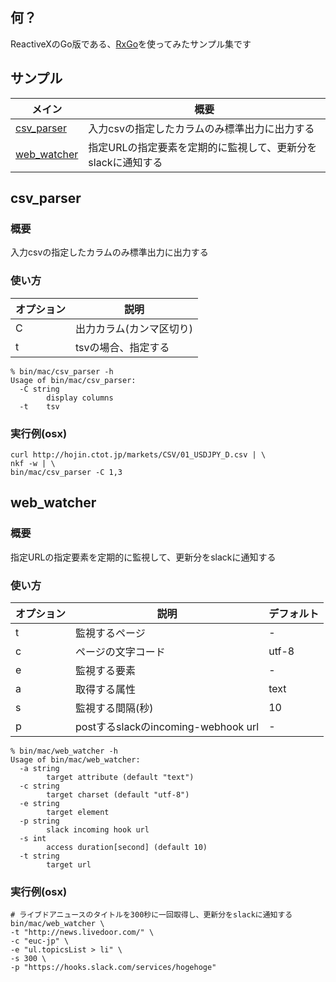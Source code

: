 ## 何？

ReactiveXのGo版である、[RxGo](https://github.com/ReactiveX/RxGo)を使ってみたサンプル集です

## サンプル

| メイン| 概要 |
|---|---|
| [csv_parser](./#csv_parser) | 入力csvの指定したカラムのみ標準出力に出力する |
| [web_watcher](./#web_watcher) | 指定URLの指定要素を定期的に監視して、更新分をslackに通知する |

## csv_parser
### 概要
入力csvの指定したカラムのみ標準出力に出力する

### 使い方
| オプション | 説明 |
|---|---|
| C | 出力カラム(カンマ区切り) |
| t | tsvの場合、指定する |
```shell
% bin/mac/csv_parser -h
Usage of bin/mac/csv_parser:
  -C string
        display columns
  -t    tsv
```

### 実行例(osx)
```shell
curl http://hojin.ctot.jp/markets/CSV/01_USDJPY_D.csv | \
nkf -w | \
bin/mac/csv_parser -C 1,3
```

## web_watcher
### 概要
指定URLの指定要素を定期的に監視して、更新分をslackに通知する

### 使い方
| オプション | 説明 | デフォルト |
|---|---|---|
| t | 監視するページ | - |
| c | ページの文字コード | utf-8 |
| e | 監視する要素 | - |
| a | 取得する属性 | text |
| s | 監視する間隔(秒) | 10 |
| p | postするslackのincoming-webhook url | - |

```shell
% bin/mac/web_watcher -h
Usage of bin/mac/web_watcher:
  -a string
        target attribute (default "text")
  -c string
        target charset (default "utf-8")
  -e string
        target element
  -p string
        slack incoming hook url
  -s int
        access duration[second] (default 10)
  -t string
        target url
```

### 実行例(osx)
```shell
# ライブドアニュースのタイトルを300秒に一回取得し、更新分をslackに通知する
bin/mac/web_watcher \
-t "http://news.livedoor.com/" \
-c "euc-jp" \
-e "ul.topicsList > li" \
-s 300 \
-p "https://hooks.slack.com/services/hogehoge"
```
